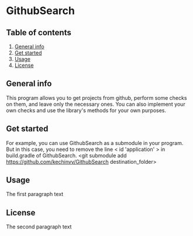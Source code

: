 # GithubSearch
## Table of contents
1. [General info](#general-info)
2. [Get started](#get-started)
3. [Usage](#usage)
4. [License](#license)

## General info <a name="general-info"></a>
This program allows you to get projects from github, perform some checks on them, and leave only the necessary ones. You can also implement your own checks and use the library's methods for your own purposes.

## Get started <a name="get-started"></a>
For example, you can use GithubSearch as a submodule in your program. But in this case, you need to remove the line < id 'application' > in build.gradle of GithubSearch.
<git submodule add https://github.com/kechinvv/GithubSearch destination_folder>

## Usage <a name="usage"></a>
The first paragraph text

## License <a name="license"></a>
The second paragraph text
